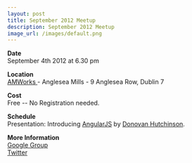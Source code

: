 ```yaml
---
layout: post
title: September 2012 Meetup
description: September 2012 Meetup
image_url: /images/default.png
---
```


**Date**  
September 4th 2012 at 6.30 pm

**Location**  
[ AMWorks ](http://www.amworks.ie/ ) - Anglesea Mills -  9 Anglesea Row, Dublin 7

**Cost**  
Free -- No Registration needed.

**Schedule**  
Presentation: Introducing [AngularJS](http://www.angularjs.org/) by [Donovan Hutchinson](http://twitter.com/donovanh). 

**More Information**  
[ Google Group ](https://groups.google.com/group/dublinjs)  
[ Twitter ](http://twitter.com/#!/dublinjs)
